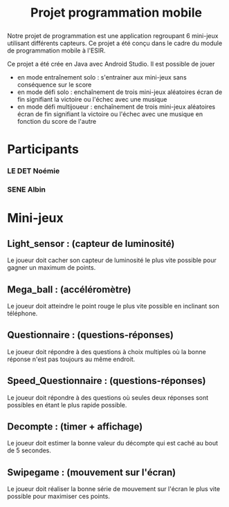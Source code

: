 # <p align="center">Projet programmation mobile</p>

Notre projet de programmation est une application regroupant 6 mini-jeux utilisant différents capteurs. Ce projet a été conçu dans le cadre du module de programmation mobile à l'ESIR. 

Ce projet a été crée en Java avec Android Studio. Il est possible de jouer 
- en mode entraînement solo : s'entrainer aux mini-jeux sans conséquence sur le score
- en mode défi solo : enchaînement de trois mini-jeux aléatoires écran de fin signifiant la victoire ou l'échec avec une musique 
- en mode défi multijoueur : enchaînement de trois mini-jeux aléatoires écran de fin signifiant la victoire ou l'échec avec une musique en fonction du score de l'autre 

# Participants 
### LE DET Noémie
### SENE Albin

# Mini-jeux 
## Light_sensor : (capteur de luminosité) 
Le joueur doit cacher son capteur de luminosité le plus vite possible pour gagner un maximum de points. 

## Mega_ball : (accéléromètre)
Le joueur doit atteindre le point rouge le plus vite possible en inclinant son téléphone. 

## Questionnaire : (questions-réponses) 
Le joueur doit répondre à des questions à choix multiples où la bonne réponse n'est pas toujours au même endroit. 

## Speed_Questionnaire : (questions-réponses)
Le joueur doit répondre à des questions où seules deux réponses sont possibles en étant le plus rapide possible.  

## Decompte : (timer + affichage) 
 Le joueur doit estimer la bonne valeur du décompte qui est caché au bout de 5 secondes. 
 
## Swipegame : (mouvement sur l'écran)
Le joueur doit réaliser la bonne série de mouvement sur l'écran le plus vite possible pour maximiser ces points.
